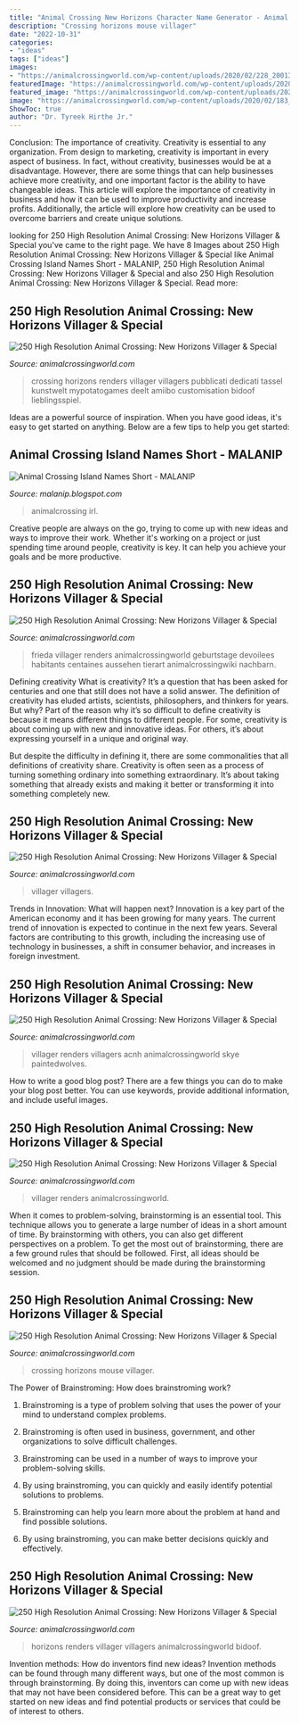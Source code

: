 ```yaml
---
title: "Animal Crossing New Horizons Character Name Generator - Animal Crossing Island Names Short"
description: "Crossing horizons mouse villager"
date: "2022-10-31"
categories:
- "ideas"
tags: ["ideas"]
images:
- "https://animalcrossingworld.com/wp-content/uploads/2020/02/228_200131_NSW_Animal-Crossing-New-Horizons_Characters-41.png"
featuredImage: "https://animalcrossingworld.com/wp-content/uploads/2020/02/252_200131_NSW_Animal-Crossing-New-Horizons_Characters-65.png"
featured_image: "https://animalcrossingworld.com/wp-content/uploads/2020/02/189_200131_NSW_Animal-Crossing-New-Horizons_Characters-02.png"
image: "https://animalcrossingworld.com/wp-content/uploads/2020/02/183_200131_NSW_Animal-Crossing-New-Horizons_Characters-288.png"
ShowToc: true
author: "Dr. Tyreek Hirthe Jr."
---
```



Conclusion: The importance of creativity.
Creativity is essential to any organization. From design to marketing, creativity is important in every aspect of business. In fact, without creativity, businesses would be at a disadvantage. However, there are some things that can help businesses achieve more creativity, and one important factor is the ability to have changeable ideas. 
This article will explore the importance of creativity in business and how it can be used to improve productivity and increase profits. Additionally, the article will explore how creativity can be used to overcome barriers and create unique solutions.

	

		
looking for 250 High Resolution Animal Crossing: New Horizons Villager &amp; Special you've came to the right page. We have 8 Images about 250 High Resolution Animal Crossing: New Horizons Villager &amp; Special like Animal Crossing Island Names Short - MALANIP, 250 High Resolution Animal Crossing: New Horizons Villager &amp; Special and also 250 High Resolution Animal Crossing: New Horizons Villager &amp; Special. Read more:
		
    
## 250 High Resolution Animal Crossing: New Horizons Villager &amp; Special

<img loading=lazy src="https://animalcrossingworld.com/wp-content/uploads/2020/02/169_200131_NSW_Animal-Crossing-New-Horizons_Characters-274.png" onerror="this.onerror=null;this.src='https://tse3.mm.bing.net/th?id=OIP.pVi1b5A5d5iKzOpB1zv0aAHaHa&amp;pid=15.1';" alt="250 High Resolution Animal Crossing: New Horizons Villager &amp; Special">

_Source: animalcrossingworld.com_

>crossing horizons renders villager villagers pubblicati dedicati tassel kunstwelt mypotatogames deelt amiibo customisation bidoof lieblingsspiel. 

	

Ideas are a powerful source of inspiration. When you have good ideas, it's easy to get started on anything. Below are a few tips to help you get started: 

    
## Animal Crossing Island Names Short - MALANIP

<img loading=lazy src="https://i.redd.it/hempifj0veh41.jpg" onerror="this.onerror=null;this.src='https://tse1.mm.bing.net/th?id=OIP.JtUOINrz3sr3_H_uXStPsAHaJ4&amp;pid=15.1';" alt="Animal Crossing Island Names Short - MALANIP">

_Source: malanip.blogspot.com_

>animalcrossing irl. 

	

Creative people are always on the go, trying to come up with new ideas and ways to improve their work. Whether it's working on a project or just spending time around people, creativity is key. It can help you achieve your goals and be more productive.

    
## 250 High Resolution Animal Crossing: New Horizons Villager &amp; Special

<img loading=lazy src="https://animalcrossingworld.com/wp-content/uploads/2020/02/252_200131_NSW_Animal-Crossing-New-Horizons_Characters-65.png" onerror="this.onerror=null;this.src='https://tse3.mm.bing.net/th?id=OIP.gsOtCwh5mWPsqAbHSwwTGgHaHa&amp;pid=15.1';" alt="250 High Resolution Animal Crossing: New Horizons Villager &amp; Special">

_Source: animalcrossingworld.com_

>frieda villager renders animalcrossingworld geburtstage devoilees habitants centaines aussehen tierart animalcrossingwiki nachbarn. 

	

Defining creativity
What is creativity? It’s a question that has been asked for centuries and one that still does not have a solid answer. The definition of creativity has eluded artists, scientists, philosophers, and thinkers for years. But why?
Part of the reason why it’s so difficult to define creativity is because it means different things to different people. For some, creativity is about coming up with new and innovative ideas. For others, it’s about expressing yourself in a unique and original way.

But despite the difficulty in defining it, there are some commonalities that all definitions of creativity share. Creativity is often seen as a process of turning something ordinary into something extraordinary. It’s about taking something that already exists and making it better or transforming it into something completely new.

    
## 250 High Resolution Animal Crossing: New Horizons Villager &amp; Special

<img loading=lazy src="https://animalcrossingworld.com/wp-content/uploads/2020/02/189_200131_NSW_Animal-Crossing-New-Horizons_Characters-02.png" onerror="this.onerror=null;this.src='https://tse2.mm.bing.net/th?id=OIP.Fp0VEPyRL8bHIWtl1E8-qgHaHa&amp;pid=15.1';" alt="250 High Resolution Animal Crossing: New Horizons Villager &amp; Special">

_Source: animalcrossingworld.com_

>villager villagers. 

	

Trends in Innovation: What will happen next?
Innovation is a key part of the American economy and it has been growing for many years. The current trend of innovation is expected to continue in the next few years. Several factors are contributing to this growth, including the increasing use of technology in businesses, a shift in consumer behavior, and increases in foreign investment.

    
## 250 High Resolution Animal Crossing: New Horizons Villager &amp; Special

<img loading=lazy src="https://animalcrossingworld.com/wp-content/uploads/2020/02/160_200131_NSW_Animal-Crossing-New-Horizons_Characters-265.png" onerror="this.onerror=null;this.src='https://tse3.mm.bing.net/th?id=OIP.fScolk4NPMBuvXh7aRqZvwHaHa&amp;pid=15.1';" alt="250 High Resolution Animal Crossing: New Horizons Villager &amp; Special">

_Source: animalcrossingworld.com_

>villager renders villagers acnh animalcrossingworld skye paintedwolves. 

	

How to write a good blog post?
There are a few things you can do to make your blog post better. You can use keywords, provide additional information, and include useful images.

    
## 250 High Resolution Animal Crossing: New Horizons Villager &amp; Special

<img loading=lazy src="https://animalcrossingworld.com/wp-content/uploads/2020/02/228_200131_NSW_Animal-Crossing-New-Horizons_Characters-41.png" onerror="this.onerror=null;this.src='https://tse2.mm.bing.net/th?id=OIP.LC-a2cNFpXjERuaPSt4uiQHaHa&amp;pid=15.1';" alt="250 High Resolution Animal Crossing: New Horizons Villager &amp; Special">

_Source: animalcrossingworld.com_

>villager renders animalcrossingworld. 

	

When it comes to problem-solving, brainstorming is an essential tool. This technique allows you to generate a large number of ideas in a short amount of time. By brainstorming with others, you can also get different perspectives on a problem. To get the most out of brainstorming, there are a few ground rules that should be followed. First, all ideas should be welcomed and no judgment should be made during the brainstorming session.

    
## 250 High Resolution Animal Crossing: New Horizons Villager &amp; Special

<img loading=lazy src="https://animalcrossingworld.com/wp-content/uploads/2020/02/195_200131_NSW_Animal-Crossing-New-Horizons_Characters-08.png" onerror="this.onerror=null;this.src='https://tse3.mm.bing.net/th?id=OIP.Q5kGlpMvJD2uWNi_C_CLXwHaHa&amp;pid=15.1';" alt="250 High Resolution Animal Crossing: New Horizons Villager &amp; Special">

_Source: animalcrossingworld.com_

>crossing horizons mouse villager. 

	

The Power of Brainstroming: How does brainstroming work?
1. Brainstroming is a type of problem solving that uses the power of your mind to understand complex problems.
2. Brainstroming is often used in business, government, and other organizations to solve difficult challenges.

3. Brainstroming can be used in a number of ways to improve your problem-solving skills.

4. By using brainstroming, you can quickly and easily identify potential solutions to problems.

5. Brainstroming can help you learn more about the problem at hand and find possible solutions.

6. By using brainstroming, you can make better decisions quickly and effectively.

    
## 250 High Resolution Animal Crossing: New Horizons Villager &amp; Special

<img loading=lazy src="https://animalcrossingworld.com/wp-content/uploads/2020/02/183_200131_NSW_Animal-Crossing-New-Horizons_Characters-288.png" onerror="this.onerror=null;this.src='https://tse3.mm.bing.net/th?id=OIP.sFnJp35LOXF1qhGAJ4EfNAHaHa&amp;pid=15.1';" alt="250 High Resolution Animal Crossing: New Horizons Villager &amp; Special">

_Source: animalcrossingworld.com_

>horizons renders villager villagers animalcrossingworld bidoof. 

	

Invention methods: How do inventors find new ideas?
Invention methods can be found through many different ways, but one of the most common is through brainstorming. By doing this, inventors can come up with new ideas that may not have been considered before. This can be a great way to get started on new ideas and find potential products or services that could be of interest to others.

